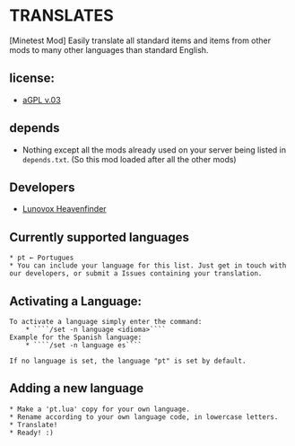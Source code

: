 # TRANSLATES

[Minetest Mod] Easily translate all standard items and items from other mods to many other languages than standard English. 

## license:
 * [aGPL v.03](https://github.com/Lunovox/translates/blob/master/LICENSE)

## depends
 * Nothing except all the mods already used on your server being listed in ````depends.txt````. (So this mod loaded after all the other mods)

## Developers
 * [Lunovox Heavenfinder](https://libreplanet.org/wiki/User:Lunovox)

## Currently supported languages
	* pt ← Portugues
	* You can include your language for this list. Just get in touch with our developers, or submit a Issues containing your translation.

## Activating a Language:
	To activate a language simply enter the command:
		* ````/set -n language <idioma>````
	Example for the Spanish language:
		* ````/set -n language es````
	
	If no language is set, the language "pt" is set by default.

## Adding a new language
	* Make a 'pt.lua' copy for your own language.
	* Rename according to your own language code, in lowercase letters.
	* Translate!
	* Ready! :)